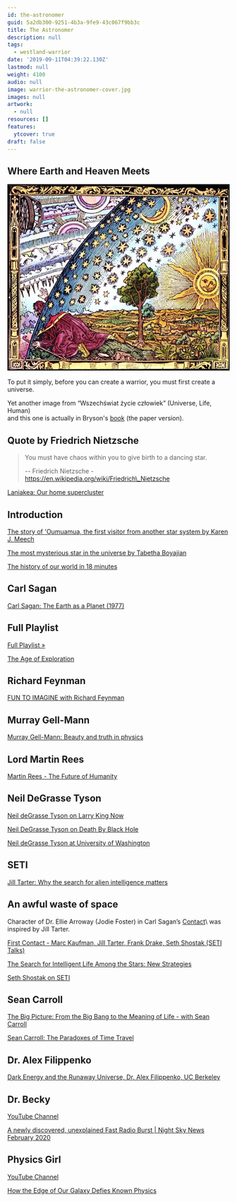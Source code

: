 ```yaml
---
id: the-astronomer
guid: 5a2db300-9251-4b3a-9fe9-43c067f9bb3c
title: The Astronomer
description: null
tags:
  - westland-warrior
date: '2019-09-11T04:39:22.130Z'
lastmod: null
weight: 4100
audio: null
image: warrior-the-astronomer-cover.jpg
images: null
artwork:
  - null
resources: []
features:
  ytcover: true
draft: false
---
```


## Where Earth and Heaven Meets

![Where Earth and Heaven Meets](files/astronomer.jpg)

To put it simply, before you can create a warrior, you must first create a\
universe.

Yet another image from “Wszechświat życie człowiek” (Universe, Life, Human)\
and this one is actually in Bryson's [book](https://en.wikipedia.org/wiki/A_Short_History_of_Nearly_Everything) (the paper version).

## Quote by Friedrich Nietzsche

> You must have chaos within you to give birth to a dancing star.
>
> \-- Friedrich Nietzsche - https://en.wikipedia.org/wiki/Friedrich\_Nietzsche

[Laniakea: Our home supercluster](https://www.youtube.com/watch?v=rENyyRwxpHo "Play Video")

## Introduction

[The story of 'Oumuamua, the first visitor from another star system by Karen J. Meech](https://www.youtube.com/watch?v=rfi3w9Bzwik "Play Video")

[The most mysterious star in the universe by Tabetha Boyajian](https://www.youtube.com/watch?v=gypAjPp6eps "Play Video")

[The history of our world in 18 minutes](https://www.youtube.com/watch?v=yqc9zX04DXs "Play Video")

## Carl Sagan

[Carl Sagan: The Earth as a Planet (1977)](https://www.youtube.com/watch?v=BdXtjNSDi4s "Play Video")

## Full Playlist

[Full Playlist »](https://www.youtube.com/watch?v=BdXtjNSDi4s\&list=PLzEZRwmmqC4FTciK3pyF2JsuSFyiysVYM)

[The Age of Exploration](https://www.youtube.com/watch?v=6_-jtyhAVTc "Play Video")

## Richard Feynman

[FUN TO IMAGINE with Richard Feynman](https://www.youtube.com/watch?v=P1ww1IXRfTA "Play Video")

## Murray Gell-Mann

[Murray Gell-Mann: Beauty and truth in physics](https://www.youtube.com/watch?v=UuRxRGR3VpM "Play Video")

## Lord Martin Rees

[Martin Rees - The Future of Humanity](https://www.youtube.com/watch?v=YnU6vMVAdAE "Play Video")

## Neil DeGrasse Tyson

[Neil deGrasse Tyson on Larry King Now](https://www.youtube.com/watch?v=PTqqiDQP02I "Play Video")

[Neil DeGrasse Tyson on Death By Black Hole](https://www.youtube.com/watch?v=h1iJXOUMJpg "Play Video")

[Neil deGrasse Tyson at University of Washington](https://www.youtube.com/watch?v=wp6cnp1kZBY "Play Video")

## SETI

[Jill Tarter: Why the search for alien intelligence matters](https://www.youtube.com/watch?v=EszGIvRdgTE "Play Video")

## An awful waste of space

Character of Dr. Ellie Arroway (Jodie Foster) in Carl Sagan’s [Contact](https://en.wikipedia.org/wiki/Contact_\(1997_American_film\))\
was inspired by Jill Tarter.

[First Contact - Marc Kaufman, Jill Tarter, Frank Drake, Seth Shostak (SETI Talks)](https://www.youtube.com/watch?v=0bWK5ES3lTE "Play Video")

[The Search for Intelligent Life Among the Stars: New Strategies](https://www.youtube.com/watch?v=m9WxW2ktcKU "Play Video")

[Seth Shostak on SETI](https://www.youtube.com/watch?v=xvm7dB0mOic "Play Video")

## Sean Carroll

[The Big Picture: From the Big Bang to the Meaning of Life - with Sean Carroll](https://www.youtube.com/watch?v=2JsKwyRFiYY "Play Video")

[Sean Carroll: The Paradoxes of Time Travel](https://www.youtube.com/watch?v=qB_V1l8iLlc "Play Video")

## Dr. Alex Filippenko

[Dark Energy and the Runaway Universe, Dr. Alex Filippenko, UC Berkeley](https://www.youtube.com/watch?v=fnkj6fD_i9o "Play Video")

## Dr. Becky

[YouTube Channel](https://www.youtube.com/channel/UCYNbYGl89UUowy8oXkipC-Q)

[A newly discovered, unexplained Fast Radio Burst | Night Sky News February 2020](https://www.youtube.com/watch?v=YgDItoRdQ_Q "Play Video")

## Physics Girl

[YouTube Channel](https://www.youtube.com/channel/UC7DdEm33SyaTDtWYGO2CwdA)

[How the Edge of Our Galaxy Defies Known Physics](https://www.youtube.com/watch?v=c6Eq2sI1NDY "Play Video")
